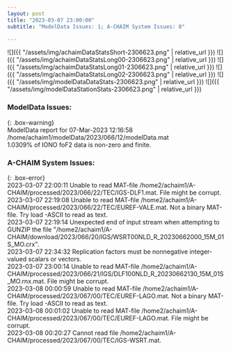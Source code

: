 ```yaml
---
layout: post
title: "2023-03-07 23:00:00"
subtitle: "ModelData Issues: 1; A-CHAIM System Issues: 8"

---
```


![]({{ "/assets/img/achaimDataStatsShort-2306623.png" | relative_url }})
![]({{ "/assets/img/achaimDataStatsLong00-2306623.png" | relative_url }})
![]({{ "/assets/img/achaimDataStatsLong01-2306623.png" | relative_url }})
![]({{ "/assets/img/achaimDataStatsLong02-2306623.png" | relative_url }})
![]({{ "/assets/img/modelDataDataStats-2306623.png" | relative_url }})
![]({{ "/assets/img/modelDataStationStats-2306623.png" | relative_url }})

### ModelData Issues:  
  
{: .box-warning}  
 ModelData report for 07-Mar-2023 12:16:58   
 /home/achaim1/modelData/2023/066/12/modelData.mat   
 1.0309% of IONO foF2 data is non-zero and finite.   
  
### A-CHAIM System Issues:  
  
{: .box-error}  
2023-03-07 22:00:11 Unable to read MAT-file /home2/achaim1/A-CHAIM/processed/2023/066/22/TEC/IGS-DLF1.mat. File might be corrupt.  
2023-03-07 22:19:08 Unable to read MAT-file /home2/achaim1/A-CHAIM/processed/2023/066/22/TEC/EUREF-VALE.mat. Not a binary MAT-file. Try load -ASCII to read as text.  
2023-03-07 22:19:14 Unexpected end of input stream when attempting to GUNZIP the file "/home2/achaim1/A-CHAIM/download/2023/066/20/IGS/WSRT00NLD_R_20230662000_15M_01S_MO.crx".  
2023-03-07 22:34:32 Replication factors must be nonnegative integer-valued scalars or vectors.  
2023-03-07 23:00:14 Unable to read MAT-file /home2/achaim1/A-CHAIM/processed/2023/066/21/IGS/DLF100NLD_R_20230662130_15M_01S_MO.rnx.mat. File might be corrupt.  
2023-03-08 00:00:59 Unable to read MAT-file /home2/achaim1/A-CHAIM/processed/2023/067/00/TEC/EUREF-LAGO.mat. Not a binary MAT-file. Try load -ASCII to read as text.  
2023-03-08 00:01:02 Unable to read MAT-file /home2/achaim1/A-CHAIM/processed/2023/067/00/TEC/EUREF-LAGO.mat. File might be corrupt.  
2023-03-08 00:20:27 Cannot read file /home2/achaim1/A-CHAIM/processed/2023/067/00/TEC/IGS-WSRT.mat.  

